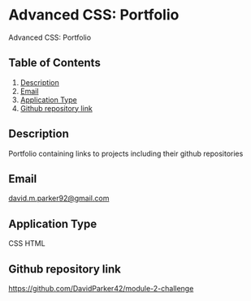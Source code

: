 # Advanced CSS: Portfolio
  Advanced CSS: Portfolio
  
  ## Table of Contents
  1. [Description](#description)
  2. [Email](#email)
  3. [Application Type](#application-type)
  4. [Github repository link](#github-repository-link)

  ## Description
Portfolio containing links to projects including their github repositories 

 

  ## Email
  david.m.parker92@gmail.com



  ## Application Type
  CSS HTML

  ## Github repository link
  https://github.com/DavidParker42/module-2-challenge